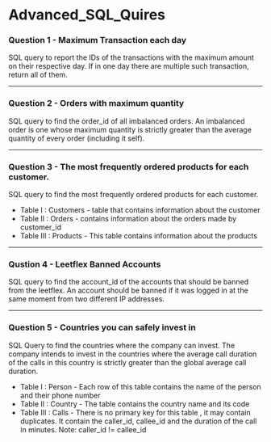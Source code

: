 # Advanced_SQL_Quires

### Question 1 - Maximum Transaction each day 
SQL query to report the IDs of the transactions with the maximum amount on their respective day. If in one day there are multiple 
such transaction, return all of them. 

____

### Question 2 - Orders with maximum quantity 
SQL query to find the order_id of all imbalanced orders. 
An imbalanced order is one whose maximum quantity is strictly greater than the average quantity of every order (including it self).


____

### Question 3 - The most frequently ordered products for each customer. 
SQL query to find the most frequently ordered products for each customer. 

- Table I   : Customers - table that contains information about the customer 
- Table II  : Orders - contains information about the orders made by customer_id 
- Table III : Products - This table contains information about the products 


___

### Qustion 4 - Leetflex Banned Accounts 
SQL query to find the account_id of the accounts that should be banned from the leetflex. 
An account should be banned if it was logged in at the same moment from two different IP addresses. 


___

### Question 5 - Countries you can safely invest in 
SQL Query to find the countries where the company can invest. 
The company intends to invest in the countries where the average call duration of the calls in this country is strictly greater than 
the global average call duration. 


- Table I   : Person  - Each row of this table contains the name of the person and their phone number
- Table II  : Country - The table contains the country name and its code 
- Table III : Calls   - There is no primary key for this table , it may contain duplicates. It contain the caller_id, callee_id and the duration of the call 
                      in minutes. Note: caller_id != callee_id

                      







